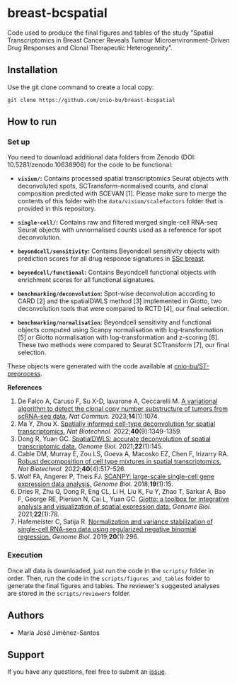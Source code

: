 # breast-bcspatial
Code used to produce the final figures and tables of the study "Spatial Transcriptomics in Breast Cancer Reveals Tumour Microenvironment-Driven Drug Responses and Clonal Therapeutic Heterogeneity".

## Installation
Use the git clone command to create a local copy:

```
git clone https://github.com/cnio-bu/breast-bcspatial
```

## How to run

### Set up
You need to download additional data folders from Zenodo (DOI: 10.5281/zenodo.10638906) for the code to be functional:

* **`visium/`:** Contains processed spatial transcriptomics Seurat objects with deconvoluted spots, SCTransform-normalised counts, and clonal composition predicted with SCEVAN [1]. Please make sure to merge the contents of this folder with the `data/visium/scalefactors` folder that is provided in this repository.

* **`single-cell/`:** Contains raw and filtered merged single-cell RNA-seq Seurat objects with unnormalised counts used as a reference for spot deconvolution.

* **`beyondcell/sensitivity`:** Contains Beyondcell sensitivity objects with prediction scores for all drug response signatures in [SSc breast](https://github.com/cnio-bu/SSc-breast).

* **`beyondcell/functional`:** Contains Beyondcell functional objects with enrichment scores for all functional signatures.
  
* **`benchmarking/deconvolution`:** Spot-wise deconvolution according to CARD [2] and the spatialDWLS method [3] implemented in Giotto, two deconvolution tools that were compared to RCTD [4], our final selection.

* **`benchmarking/normalisation`:** Beyondcell sensitivity and functional objects computed using Scanpy normalisation with log-transformation [5] or Giotto normalisation with log-transformation and z-scoring [6]. These two methods were compared to Seurat SCTransform [7], our final selection.

These objects were generated with the code available at [cnio-bu/ST-preprocess](https://github.com/cnio-bu/ST-preprocess).

**References**

1. De Falco A, Caruso F, Su X-D, Iavarone A, Ceccarelli M. [A variational algorithm to detect the clonal copy number substructure of tumors from scRNA-seq data.](https://www.nature.com/articles/s41467-023-36790-9) *Nat Commun.* 2023;**14**(1):1074.
2. Ma Y, Zhou X. [Spatially informed cell-type deconvolution for spatial transcriptomics.](https://www.nature.com/articles/s41587-022-01273-7) *Nat Biotechnol.* 2022;**40**(9):1349-1359.
3. Dong R, Yuan GC. [SpatialDWLS: accurate deconvolution of spatial transcriptomic data.](https://genomebiology.biomedcentral.com/articles/10.1186/s13059-021-02362-7) *Genome Biol.* 2021;**22**(1):145.
4. Cable DM, Murray E, Zou LS, Goeva A, Macosko EZ, Chen F, Irizarry RA. [Robust decomposition of cell type mixtures in spatial transcriptomics.](https://www.nature.com/articles/s41587-021-00830-w) *Nat Biotechnol.* 2022;**40**(4):517-526.
6. Wolf FA, Angerer P, Theis FJ. [SCANPY: large-scale single-cell gene expression data analysis.](https://genomebiology.biomedcentral.com/articles/10.1186/s13059-017-1382-0) *Genome Biol.* 2018;**19**(1):15.
7. Dries R, Zhu Q, Dong R, Eng CL, Li H, Liu K, Fu Y, Zhao T, Sarkar A, Bao F, George RE, Pierson N, Cai L, Yuan GC. [Giotto: a toolbox for integrative analysis and visualization of spatial expression data.](https://genomebiology.biomedcentral.com/articles/10.1186/s13059-021-02286-2) *Genome Biol.* 2021;**22**(1):78.
8. Hafemeister C, Satija R. [Normalization and variance stabilization of single-cell RNA-seq data using regularized negative binomial regression.](https://genomebiology.biomedcentral.com/articles/10.1186/s13059-019-1874-1) *Genome Biol.* 2019;**20**(1):296.

### Execution
Once all data is downloaded, just run the code in the `scripts/` folder in order. Then, run the code in the `scripts/figures_and_tables` folder to generate the final figures and tables. The reviewer's suggested analyses are stored in the `scripts/reviewers` folder.

## Authors

* María José Jiménez-Santos

<!-- ## Citation -->

## Support
If you have any questions, feel free to submit an [issue](https://github.com/cnio-bu/breast-bcspatial/issues).
